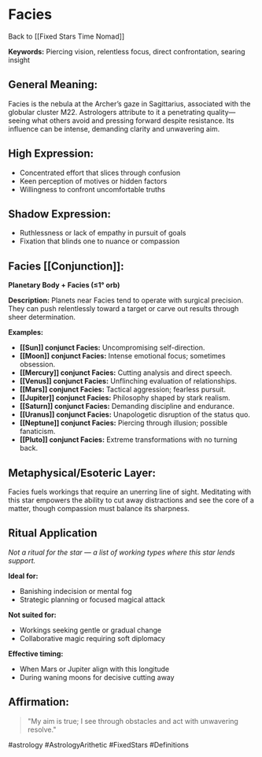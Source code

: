 # Facies

Back to [[Fixed Stars Time Nomad]]

**Keywords:** Piercing vision, relentless focus, direct confrontation, searing insight

## General Meaning:
Facies is the nebula at the Archer’s gaze in Sagittarius, associated with the globular cluster M22. Astrologers attribute to it a penetrating quality—seeing what others avoid and pressing forward despite resistance. Its influence can be intense, demanding clarity and unwavering aim.

## High Expression:
- Concentrated effort that slices through confusion
- Keen perception of motives or hidden factors
- Willingness to confront uncomfortable truths

## Shadow Expression:
- Ruthlessness or lack of empathy in pursuit of goals
- Fixation that blinds one to nuance or compassion

## Facies [[Conjunction]]:

**Planetary Body + Facies (≤1° orb)**

**Description:**
Planets near Facies tend to operate with surgical precision. They can push relentlessly toward a target or carve out results through sheer determination.

**Examples:**
- **[[Sun]] conjunct Facies:** Uncompromising self-direction.
- **[[Moon]] conjunct Facies:** Intense emotional focus; sometimes obsession.
- **[[Mercury]] conjunct Facies:** Cutting analysis and direct speech.
- **[[Venus]] conjunct Facies:** Unflinching evaluation of relationships.
- **[[Mars]] conjunct Facies:** Tactical aggression; fearless pursuit.
- **[[Jupiter]] conjunct Facies:** Philosophy shaped by stark realism.
- **[[Saturn]] conjunct Facies:** Demanding discipline and endurance.
- **[[Uranus]] conjunct Facies:** Unapologetic disruption of the status quo.
- **[[Neptune]] conjunct Facies:** Piercing through illusion; possible fanaticism.
- **[[Pluto]] conjunct Facies:** Extreme transformations with no turning back.

## Metaphysical/Esoteric Layer:
Facies fuels workings that require an unerring line of sight. Meditating with this star empowers the ability to cut away distractions and see the core of a matter, though compassion must balance its sharpness.

## Ritual Application
*Not a ritual for the star — a list of working types where this star lends support.*

**Ideal for:**
- Banishing indecision or mental fog
- Strategic planning or focused magical attack

**Not suited for:**
- Workings seeking gentle or gradual change
- Collaborative magic requiring soft diplomacy

**Effective timing:**
- When Mars or Jupiter align with this longitude
- During waning moons for decisive cutting away

## Affirmation:

> "My aim is true; I see through obstacles and act with unwavering resolve."

#astrology #AstrologyArithetic #FixedStars #Definitions
